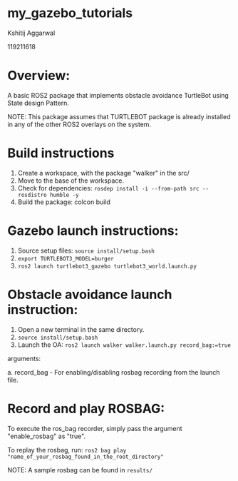 # my_gazebo_tutorials
Kshitij Aggarwal

119211618

# Overview:

A basic ROS2 package that implements obstacle avoidance TurtleBot using State design Pattern.

NOTE: This package assumes that TURTLEBOT package is already installed in any of the other ROS2 overlays on the system.

# Build instructions

1. Create a workspace, with the package "walker" in the src/
2. Move to the base of the workspace.
3. Check for dependencies: `rosdep install -i --from-path src --rosdistro humble -y`
4. Build the package: colcon build 

# Gazebo launch instructions:
1. Source setup files: `source install/setup.bash`
2. `export TURTLEBOT3_MODEL=burger`
3. `ros2 launch turtlebot3_gazebo turtlebot3_world.launch.py`


# Obstacle avoidance launch instruction:
1. Open a new terminal in the same directory.
2. `source install/setup.bash`
3. Launch the OA: `ros2 launch walker walker.launch.py record_bag:=true`

arguments:

a. record_bag - For enabling/disabling rosbag recording from the launch file.



# Record and play ROSBAG:

To execute the ros_bag recorder, simply pass the argument "enable_rosbag" as "true".

To replay the rosbag, run: `ros2 bag play "name_of_your_rosbag_found_in_the_root_directory"`

NOTE: A sample rosbag can be found in `results/`

